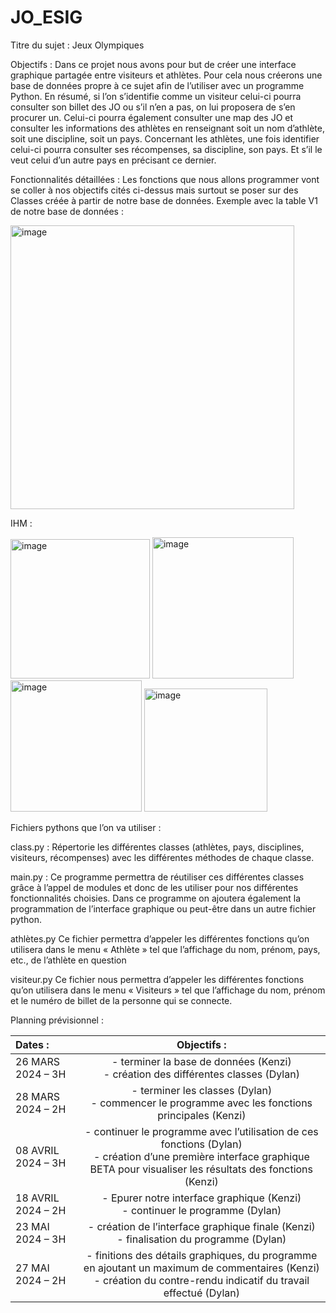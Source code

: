 # JO_ESIG
Titre du sujet : Jeux Olympiques 

Objectifs : 
	Dans ce projet nous avons pour but de créer une interface graphique partagée entre visiteurs et athlètes. Pour cela nous créerons une base de données propre à ce sujet afin de l’utiliser avec un programme Python.
	En résumé, si l’on s’identifie comme un visiteur celui-ci pourra consulter son billet des JO ou s’il n’en a pas, on lui proposera de s’en procurer un. Celui-ci pourra également consulter une map des JO et consulter les informations des athlètes en renseignant soit un nom d’athlète, soit une discipline, soit un pays.
	Concernant les athlètes, une fois identifier celui-ci pourra consulter ses récompenses, sa discipline, son pays. Et s’il le veut celui d’un autre pays en précisant ce dernier.

Fonctionnalités détaillées : Les fonctions que nous allons programmer vont se coller à nos objectifs cités ci-dessus mais surtout se poser sur des Classes créée à partir de notre base de données. Exemple avec la table V1 de notre base de données :

 


<img width="454" alt="image" src="https://github.com/Kenzyz76/JO_ESIG/assets/92575631/42c5142b-3f3b-4e6f-9bdf-443ab2b8aae5">





IHM :
 


<img width="223" alt="image" src="https://github.com/Kenzyz76/JO_ESIG/assets/92575631/d11f8839-1642-4d23-ae72-10247d8e7ff7">

<img width="226" alt="image" src="https://github.com/Kenzyz76/JO_ESIG/assets/92575631/085d9315-0eb2-4cc4-8104-229f212e60e5">


<img width="210" alt="image" src="https://github.com/Kenzyz76/JO_ESIG/assets/92575631/12dd18ff-3bc5-4a7b-8300-88e3ba8cc611">

<img width="197" alt="image" src="https://github.com/Kenzyz76/JO_ESIG/assets/92575631/9653abeb-419f-47dc-9309-0469e777f29a">






Fichiers pythons que l’on va utiliser :

class.py :
Répertorie les différentes classes (athlètes, pays, disciplines, visiteurs, récompenses) avec les différentes méthodes de chaque classe.

main.py :
Ce programme permettra de réutiliser ces différentes classes grâce à l’appel de modules et donc de les utiliser pour nos différentes fonctionnalités choisies. Dans ce programme on ajoutera également la programmation de l’interface graphique ou peut-être dans un autre fichier python.

athlètes.py
Ce fichier permettra d’appeler les différentes fonctions qu’on utilisera dans le menu « Athlète » tel que l’affichage du nom, prénom, pays, etc., de l’athlète en question

visiteur.py
Ce fichier nous permettra d’appeler les différentes fonctions qu’on utilisera dans le menu « Visiteurs » tel que l’affichage du nom, prénom et le numéro de billet de la personne qui se connecte.


Planning prévisionnel :

|   Dates :		|   Objectifs :	|   
|   :------------------ |   :----------:|
|26 MARS 2024 – 3H	|	- terminer la base de données (Kenzi) <br> - création des différentes classes (Dylan)|
|28 MARS 2024 – 2H	|	- terminer les classes (Dylan) <br> - commencer le programme avec les fonctions principales (Kenzi)|
|08 AVRIL 2024 – 3H	|	- continuer le programme avec l’utilisation de ces fonctions (Dylan) <br> - création d’une première interface graphique BETA pour visualiser les résultats des fonctions (Kenzi)|
|18 AVRIL 2024 – 2H	|	- Epurer notre interface graphique (Kenzi) <br> - continuer le programme (Dylan)|
|23 MAI 2024 – 3H	|	- création de l’interface graphique finale (Kenzi) <br> - finalisation du programme (Dylan)
|27 MAI 2024 – 2H	|	- finitions des détails graphiques, du programme en ajoutant un maximum de commentaires (Kenzi) <br> - création du contre-rendu indicatif du travail effectué (Dylan)|
